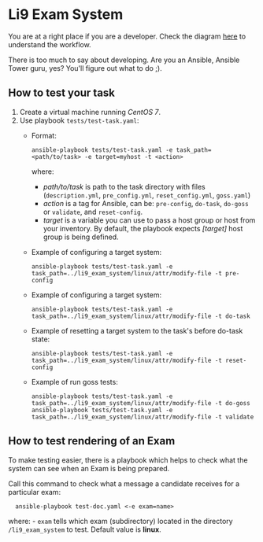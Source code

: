 # Li9 Exam System

You are at a right place if you are a developer. Check the diagram [here](README.manager.md) to understand the workflow. 

There is too much to say about developing. Are you an Ansible, Ansible Tower guru, yes? You'll figure out what to do ;).



## How to test your task

1. Create a virtual machine running *CentOS 7*.
2. Use playbook `tests/test-task.yaml`:
   - Format: 
            
         ansible-playbook tests/test-task.yaml -e task_path=<path/to/task> -e target=myhost -t <action>
         
     where:
     - *path/to/task* is path to the task directory with files 
       (`description.yml`, `pre_config.yml`, `reset_config.yml`, `goss.yaml`)
     - *action* is a tag for Ansible, can be: `pre-config`, `do-task`, `do-goss` or `validate`, and `reset-config`.
     - *target* is a variable you can use to pass a host group or host from your inventory. 
       By default, the playbook expects *[target]* host group is being defined.
       
   - Example of configuring a target system:
   
         ansible-playbook tests/test-task.yaml -e task_path=../li9_exam_system/linux/attr/modify-file -t pre-config
   
   - Example of configuring a target system:
   
         ansible-playbook tests/test-task.yaml -e task_path=../li9_exam_system/linux/attr/modify-file -t do-task
         
   - Example of resetting a target system to the task's before do-task state:
   
         ansible-playbook tests/test-task.yaml -e task_path=../li9_exam_system/linux/attr/modify-file -t reset-config
   
   - Example of run goss tests:
   
         ansible-playbook tests/test-task.yaml -e task_path=../li9_exam_system/linux/attr/modify-file -t do-goss
         ansible-playbook tests/test-task.yaml -e task_path=../li9_exam_system/linux/attr/modify-file -t validate

## How to test rendering of an Exam

  To make testing easier, there is a playbook which helps to check what the system can see when an Exam is being prepared.

  Call this command to check what a message a candidate receives for a particular exam:

      ansible-playbook test-doc.yaml <-e exam=name>

  where:
    - `exam` tells which exam (subdirectory) located in the directory `/li9_exam_system` to test. Default value is **linux**.

